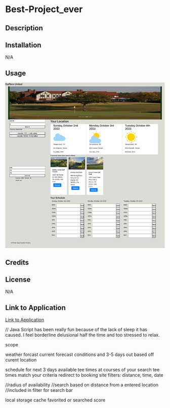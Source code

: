 # Best-Project_ever

## Description

## Installation
N/A
## Usage

![mock-up](./assets/images/mock-up.png)
## Credits

## License
N/A

## Link to Application
[Link to Application](https://hdyoung21.github.io/Best-Project-ever/)

// Java Script has been really fun because of the lack of sleep it has caused.  I feel borderline delusional half the time and too stressed to relax.

scope




weather forcast
    current forecast conditions and 3-5 days out based off curent location

schedule for next 3 days
    available tee times at courses of your search
    tee times match your criteria
    redirect to booking site
    filters: distance, time, date

//radius of availability
    //search based on distance from a entered location
    //included in filter for search bar

local storage
    cache favorited or searched
    score